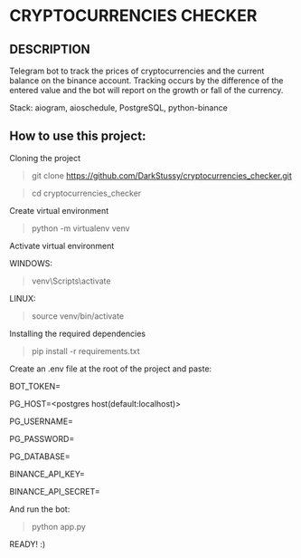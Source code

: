 # CRYPTOCURRENCIES CHECKER

## DESCRIPTION
Telegram bot to track the prices of cryptocurrencies and the current balance on the binance account. 
Tracking occurs by the difference of the entered value and the bot will report on the growth or fall of the currency.

Stack: aiogram, aioschedule, PostgreSQL, python-binance

## How to use this project: 

Cloning the project

> git clone https://github.com/DarkStussy/cryptocurrencies_checker.git

> cd cryptocurrencies_checker

Create virtual environment

> python -m virtualenv venv

Activate virtual environment

WINDOWS:

> venv\Scripts\activate

LINUX:

> source venv/bin/activate

Installing the required dependencies

> pip install -r requirements.txt


Create an .env file at the root of the project and paste:

  BOT_TOKEN=<your bot token>
  
  
  PG_HOST=<postgres host(default:localhost)>
  
  PG_USERNAME=<postgres username>
  
  PG_PASSWORD=<postgres password>
  
  PG_DATABASE=<postgres database>
  

  BINANCE_API_KEY=<binance api key>
  
  BINANCE_API_SECRET=<binance api secret>
  
And run the bot: 

> python app.py

READY! :)
